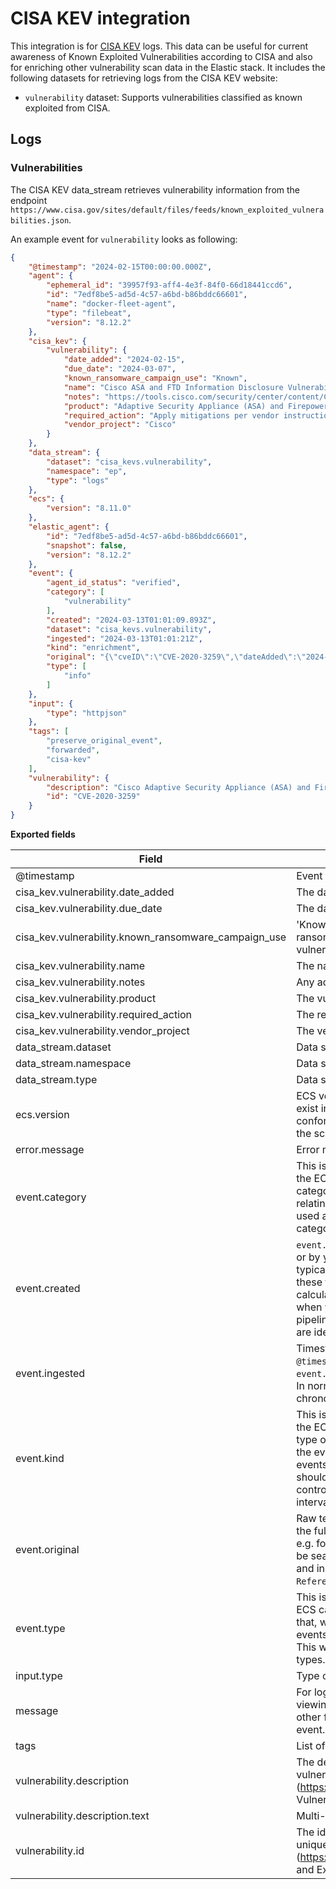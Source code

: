 # CISA KEV integration

This integration is for [CISA KEV](https://www.cisa.gov/known-exploited-vulnerabilities-catalog) logs. This data can be useful for current awareness of Known Exploited Vulnerabilities according to CISA and also for enriching other vulnerability scan data in the Elastic stack. It includes the following datasets for retrieving logs from the CISA KEV website:

- `vulnerability` dataset: Supports vulnerabilities classified as known exploited from CISA.

## Logs

### Vulnerabilities

The CISA KEV data_stream retrieves vulnerability information from the endpoint `https://www.cisa.gov/sites/default/files/feeds/known_exploited_vulnerabilities.json`.

An example event for `vulnerability` looks as following:

```json
{
    "@timestamp": "2024-02-15T00:00:00.000Z",
    "agent": {
        "ephemeral_id": "39957f93-aff4-4e3f-84f0-66d18441ccd6",
        "id": "7edf8be5-ad5d-4c57-a6bd-b86bddc66601",
        "name": "docker-fleet-agent",
        "type": "filebeat",
        "version": "8.12.2"
    },
    "cisa_kev": {
        "vulnerability": {
            "date_added": "2024-02-15",
            "due_date": "2024-03-07",
            "known_ransomware_campaign_use": "Known",
            "name": "Cisco ASA and FTD Information Disclosure Vulnerability",
            "notes": "https://tools.cisco.com/security/center/content/CiscoSecurityAdvisory/cisco-sa-asaftd-info-disclose-9eJtycMB",
            "product": "Adaptive Security Appliance (ASA) and Firepower Threat Defense (FTD)",
            "required_action": "Apply mitigations per vendor instructions or discontinue use of the product if mitigations are unavailable.",
            "vendor_project": "Cisco"
        }
    },
    "data_stream": {
        "dataset": "cisa_kevs.vulnerability",
        "namespace": "ep",
        "type": "logs"
    },
    "ecs": {
        "version": "8.11.0"
    },
    "elastic_agent": {
        "id": "7edf8be5-ad5d-4c57-a6bd-b86bddc66601",
        "snapshot": false,
        "version": "8.12.2"
    },
    "event": {
        "agent_id_status": "verified",
        "category": [
            "vulnerability"
        ],
        "created": "2024-03-13T01:01:09.893Z",
        "dataset": "cisa_kevs.vulnerability",
        "ingested": "2024-03-13T01:01:21Z",
        "kind": "enrichment",
        "original": "{\"cveID\":\"CVE-2020-3259\",\"dateAdded\":\"2024-02-15\",\"dueDate\":\"2024-03-07\",\"knownRansomwareCampaignUse\":\"Known\",\"notes\":\"https://tools.cisco.com/security/center/content/CiscoSecurityAdvisory/cisco-sa-asaftd-info-disclose-9eJtycMB\",\"product\":\"Adaptive Security Appliance (ASA) and Firepower Threat Defense (FTD)\",\"requiredAction\":\"Apply mitigations per vendor instructions or discontinue use of the product if mitigations are unavailable.\",\"shortDescription\":\"Cisco Adaptive Security Appliance (ASA) and Firepower Threat Defense (FTD) contain an information disclosure vulnerability. An attacker could retrieve memory contents on an affected device, which could lead to the disclosure of confidential information due to a buffer tracking issue when the software parses invalid URLs that are requested from the web services interface. This vulnerability affects only specific AnyConnect and WebVPN configurations.\",\"vendorProject\":\"Cisco\",\"vulnerabilityName\":\"Cisco ASA and FTD Information Disclosure Vulnerability\"}",
        "type": [
            "info"
        ]
    },
    "input": {
        "type": "httpjson"
    },
    "tags": [
        "preserve_original_event",
        "forwarded",
        "cisa-kev"
    ],
    "vulnerability": {
        "description": "Cisco Adaptive Security Appliance (ASA) and Firepower Threat Defense (FTD) contain an information disclosure vulnerability. An attacker could retrieve memory contents on an affected device, which could lead to the disclosure of confidential information due to a buffer tracking issue when the software parses invalid URLs that are requested from the web services interface. This vulnerability affects only specific AnyConnect and WebVPN configurations.",
        "id": "CVE-2020-3259"
    }
}
```

**Exported fields**

| Field | Description | Type |
|---|---|---|
| @timestamp | Event timestamp. | date |
| cisa_kev.vulnerability.date_added | The date the vulnerability was added to the catalog in the format YYYY-MM-DD | date |
| cisa_kev.vulnerability.due_date | The date the required action is due in the format YYYY-MM-DD | date |
| cisa_kev.vulnerability.known_ransomware_campaign_use | 'Known' if this vulnerability is known to have been leveraged as part of a ransomware campaign; 'Unknown' if CISA lacks confirmation that the vulnerability has been utilized for ransomware | keyword |
| cisa_kev.vulnerability.name | The name of the vulnerability | keyword |
| cisa_kev.vulnerability.notes | Any additional notes about the vulnerability | keyword |
| cisa_kev.vulnerability.product | The vulnerability product | keyword |
| cisa_kev.vulnerability.required_action | The required action to address the vulnerability | keyword |
| cisa_kev.vulnerability.vendor_project | The vendor or project name for the vulnerability | keyword |
| data_stream.dataset | Data stream dataset. | constant_keyword |
| data_stream.namespace | Data stream namespace. | constant_keyword |
| data_stream.type | Data stream type. | constant_keyword |
| ecs.version | ECS version this event conforms to. `ecs.version` is a required field and must exist in all events. When querying across multiple indices -- which may conform to slightly different ECS versions -- this field lets integrations adjust to the schema version of the events. | keyword |
| error.message | Error message. | match_only_text |
| event.category | This is one of four ECS Categorization Fields, and indicates the second level in the ECS category hierarchy. `event.category` represents the "big buckets" of ECS categories. For example, filtering on `event.category:process` yields all events relating to process activity. This field is closely related to `event.type`, which is used as a subcategory. This field is an array. This will allow proper categorization of some events that fall in multiple categories. | keyword |
| event.created | `event.created` contains the date/time when the event was first read by an agent, or by your pipeline. This field is distinct from `@timestamp` in that `@timestamp` typically contain the time extracted from the original event. In most situations, these two timestamps will be slightly different. The difference can be used to calculate the delay between your source generating an event, and the time when your agent first processed it. This can be used to monitor your agent's or pipeline's ability to keep up with your event source. In case the two timestamps are identical, `@timestamp` should be used. | date |
| event.ingested | Timestamp when an event arrived in the central data store. This is different from `@timestamp`, which is when the event originally occurred.  It's also different from `event.created`, which is meant to capture the first time an agent saw the event. In normal conditions, assuming no tampering, the timestamps should chronologically look like this: `@timestamp` \< `event.created` \< `event.ingested`. | date |
| event.kind | This is one of four ECS Categorization Fields, and indicates the highest level in the ECS category hierarchy. `event.kind` gives high-level information about what type of information the event contains, without being specific to the contents of the event. For example, values of this field distinguish alert events from metric events. The value of this field can be used to inform how these kinds of events should be handled. They may warrant different retention, different access control, it may also help understand whether the data is coming in at a regular interval or not. | keyword |
| event.original | Raw text message of entire event. Used to demonstrate log integrity or where the full log message (before splitting it up in multiple parts) may be required, e.g. for reindex. This field is not indexed and doc_values are disabled. It cannot be searched, but it can be retrieved from `_source`. If users wish to override this and index this field, please see `Field data types` in the `Elasticsearch Reference`. | keyword |
| event.type | This is one of four ECS Categorization Fields, and indicates the third level in the ECS category hierarchy. `event.type` represents a categorization "sub-bucket" that, when used along with the `event.category` field values, enables filtering events down to a level appropriate for single visualization. This field is an array. This will allow proper categorization of some events that fall in multiple event types. | keyword |
| input.type | Type of Filebeat input. | keyword |
| message | For log events the message field contains the log message, optimized for viewing in a log viewer. For structured logs without an original message field, other fields can be concatenated to form a human-readable summary of the event. If multiple messages exist, they can be combined into one message. | match_only_text |
| tags | List of keywords used to tag each event. | keyword |
| vulnerability.description | The description of the vulnerability that provides additional context of the vulnerability. For example (https://cve.mitre.org/about/faqs.html#cve_entry_descriptions_created[Common Vulnerabilities and Exposure CVE description]) | keyword |
| vulnerability.description.text | Multi-field of `vulnerability.description`. | match_only_text |
| vulnerability.id | The identification (ID) is the number portion of a vulnerability entry. It includes a unique identification number for the vulnerability. For example (https://cve.mitre.org/about/faqs.html#what_is_cve_id)[Common Vulnerabilities and Exposure CVE ID] | keyword |

